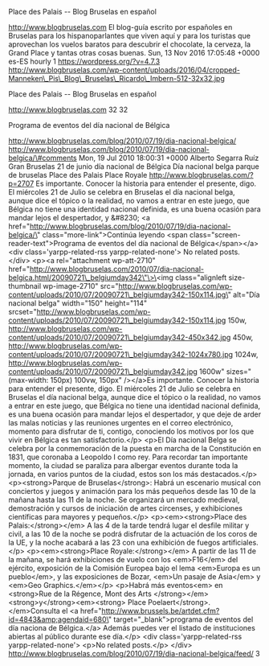 Place des Palais -- Blog Bruselas en español

http://www.blogbruselas.com El blog-guía escrito por españoles en
Bruselas para los hispanoparlantes que viven aquí y para los turistas
que aprovechan los vuelos baratos para descubrir el chocolate, la
cerveza, la Grand Place y tantas otras cosas buenas. Sun, 13 Nov 2016
17:05:48 +0000 es-ES hourly 1 https://wordpress.org/?v=4.7.3
http://www.blogbruselas.com/wp-content/uploads/2016/04/cropped-Manneken\_Pis\_Blog\_Bruselas\_Ricardo\_Imbern-512-32x32.jpg

Place des Palais -- Blog Bruselas en español

http://www.blogbruselas.com 32 32

Programa de eventos del día nacional de Bélgica

http://www.blogbruselas.com/blog/2010/07/19/dia-nacional-belgica/
http://www.blogbruselas.com/blog/2010/07/19/dia-nacional-belgica/\#comments
Mon, 19 Jul 2010 18:00:31 +0000 Alberto Segarra Ruíz Gran Bruselas 21 de
junio día nacional de Bélgica Día nacional belga parque de bruselas
Place des Palais Place Royale http://www.blogbruselas.com/?p=2707 Es
importante. Conocer la historia para entender el presente, digo. El
miércoles 21 de Julio se celebra en Bruselas el día nacional belga,
aunque dice el tópico o la realidad, no vamos a entrar en este juego,
que Bélgica no tiene una identidad nacional definida, es una buena
ocasión para mandar lejos el despertador, y &\#8230; \<a
href=\"http://www.blogbruselas.com/blog/2010/07/19/dia-nacional-belgica/\"
class=\"more-link\"\>Continúa leyendo \<span
class=\"screen-reader-text\"\>Programa de eventos del día nacional de
Bélgica\</span\>\</a\>\<div class=\'yarpp-related-rss
yarpp-related-none\'\> No related posts. \</div\> \<p\>\<a
rel=\"attachment wp-att-2710\"
href=\"http://www.blogbruselas.com/2010/07/dia-nacional-belgica.html/20090721\_belgiumday342\"\>\<img
class=\"alignleft size-thumbnail wp-image-2710\"
src=\"http://www.blogbruselas.com/wp-content/uploads/2010/07/20090721\_belgiumday342-150x114.jpg\"
alt=\"Día nacional belga\" width=\"150\" height=\"114\"
srcset=\"http://www.blogbruselas.com/wp-content/uploads/2010/07/20090721\_belgiumday342-150x114.jpg
150w,
http://www.blogbruselas.com/wp-content/uploads/2010/07/20090721\_belgiumday342-450x342.jpg
450w,
http://www.blogbruselas.com/wp-content/uploads/2010/07/20090721\_belgiumday342-1024x780.jpg
1024w,
http://www.blogbruselas.com/wp-content/uploads/2010/07/20090721\_belgiumday342.jpg
1600w\" sizes=\"(max-width: 150px) 100vw, 150px\" /\>\</a\>Es
importante. Conocer la historia para entender el presente, digo. El
miércoles 21 de Julio se celebra en Bruselas el día nacional belga,
aunque dice el tópico o la realidad, no vamos a entrar en este juego,
que Bélgica no tiene una identidad nacional definida, es una buena
ocasión para mandar lejos el despertador, y que deje de arder las malas
noticias y las reuniones urgentes en el correo electrónico, momento para
disfrutar de ti, contigo, conociendo los motivos por los que vivir en
Bélgica es tan satisfactorio.\</p\> \<p\>El Día nacional Belga se
celebra por la conmemoración de la puesta en marcha de la Constitución
en 1831, que coronaba a Leopoldo I como rey. Para recordar tan
importante momento, la ciudad se paraliza para albergar eventos durante
toda la jornada, en varios puntos de la ciudad, estos son los más
destacados.\</p\> \<p\>\<strong\>Parque de Bruselas\</strong\>: Habrá un
escenario musical con conciertos y juegos y animación para los más
pequeños desde las 10 de la mañana hasta las 11 de la noche. Se
organizará un mercado medieval, demostración y cursos de iniciación de
artes circenses, y exhibiciones científicas para mayores y
pequeños.\</p\> \<p\>\<em\>\<strong\>Place des Palais:\</strong\>\</em\>
A las 4 de la tarde tendrá lugar el desfile militar y civil, a las 10 de
la noche se podrá disfrutar de la actuación de los coros de la UE, y la
noche acabará a las 23 con una exhibición de fuegos artificiales.\</p\>
\<p\>\<em\>\<strong\>Place Royale:\</strong\>\</em\> A partir de las 11
de la mañana, se hará exhibiciones de vuelo con los \<em\>F16\</em\> del
ejército, exposición de la Comisión Europea bajo el lema \<em\>Europa es
un pueblo\</em\>, y las exposiciones de Bozar, \<em\>Un pasaje de
Asia\</em\> y \<em\>Geo Graphics.\</em\>\</p\> \<p\>Habrá más
eventos\<em\> en \<strong\>Rue de la Régence, Mont des Arts
\</strong\>\</em\>\<strong\>y\</strong\>\<em\>\<strong\> Place
Poelaert\</strong\>. \</em\>Consulta el \<a
href=\"http://www.brussels.be/artdet.cfm?id=4843&amp;agendaid=680\"
target=\"\_blank\"\>programa de eventos del día naciona de
Bélgica.\</a\> Además puedes ver el listado de instituciones abiertas al
público durante ese día.\</p\> \<div class=\'yarpp-related-rss
yarpp-related-none\'\> \<p\>No related posts.\</p\> \</div\>
http://www.blogbruselas.com/blog/2010/07/19/dia-nacional-belgica/feed/ 3
